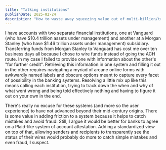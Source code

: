 ```yaml
---
title: "Talking institutions"
publishDate: 2025-02-24
description: "How to waste away squeezing value out of multi-billion/trillion dollar corporations."
---
```


I have accounts with two separate financial institutions, one at Vanguard (who have $10.4 trillion assets under management) and another at a Morgan Stanley (who have $1.46 trillion assets under management) subsidiary. Transferring funds from Morgan Stanley to Vanguard has cost me over ten business days all because I chose to wire funds instead of going the ACH route. In my case I failed to provide one with information about the other's "for further credit". Retrieving this information in one system and filling it out in the other requires navigating a myriad of arcane online forms with awkwardly named labels and obscure options meant to capture every facet of possibility in the banking systems. Resolving a little mix up like this means calling each institution, trying to track down the when and why of what went wrong and being told effectively nothing and having to figure it out on your own in the end.

There's really no excuse for these systems (and more so the user experience) to have not advanced beyond their mid-century origins. There is some value in adding friction to a system because it helps to catch mistakes and avoid fraud. Still, I argue it would be better for banks to agree on a Plaid-like system of account attestation. Adding a standardized view on top of that, allowing senders and recipients to transparently see the status of their wires would probably do more to catch simple mistakes and even fraud, I suspect.